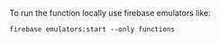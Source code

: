 To run the function locally use firebase emulators like:

`firebase emulators:start --only functions`
